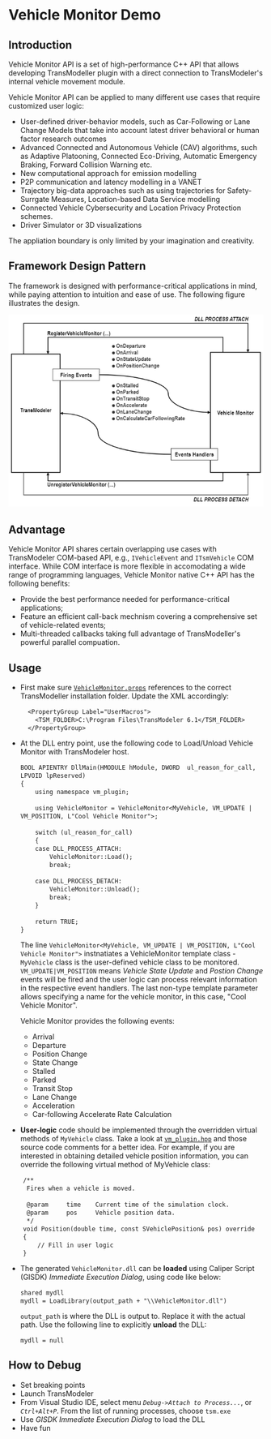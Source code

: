 # Vehicle Monitor Demo

## Introduction

Vehicle Monitor API is a set of high-performance C++ API that allows developing TransModeller plugin with a direct connection to TransModeler's internal vehicle movement module.

Vehicle Monitor API can be applied to many different use cases that require customized user logic:
- User-defined driver-behavior models, such as Car-Following or Lane Change Models that take into account latest driver behavioral or human factor research outcomes
- Advanced Connected and Autonomous Vehicle (CAV) algorithms, such as Adaptive Platooning, Connected Eco-Driving, Automatic Emergency Braking, Forward Collision Warning etc.
- New computational approach for emission modelling
- P2P communication and latency modelling in a VANET
- Trajectory big-data approaches such as using trajectories for Safety-Surrgate Measures, Location-based Data Service modelling
- Connected Vehicle Cybersecurity and Location Privacy Protection schemes.
- Driver Simulator or 3D visualizations

The appliation boundary is only limited by your imagination and creativity.

## Framework Design Pattern

The framework is designed with performance-critical applications in mind, while paying attention to intuition and ease of use. The following figure illustrates the design.

![Image](./img/vm_framework_design.png)

## Advantage

Vehicle Monitor API shares certain overlapping use cases with TransModeler COM-based API, e.g., ```IVehicleEvent``` and ```ITsmVehicle``` COM interface.  While COM interface is more flexible in accomodating a wide range of programming languages,  Vehicle Monitor native C++ API has the following benefits:
- Provide the best performance needed for performance-critical applications;
- Feature an efficient call-back mechnism covering a comprehensive set of vehicle-related events; 
- Multi-threaded callbacks taking full advantage of TransModeller's powerful parallel compuation.

## Usage

* First make sure [```VehicleMonitor.props```](https://github.com/Caliper-Corporation/TsmAPIsDemo/blob/main/VehicleMonitor/VehicleMonitor.props) references to the correct TransModeller installation folder. Update the XML accordingly:
  ```
    <PropertyGroup Label="UserMacros">
      <TSM_FOLDER>C:\Program Files\TransModeler 6.1</TSM_FOLDER>
    </PropertyGroup>
  ```

* At the DLL entry point, use the following code to Load/Unload Vehicle Monitor with TransModeler host.
  ```
  BOOL APIENTRY DllMain(HMODULE hModule, DWORD  ul_reason_for_call, LPVOID lpReserved)
  {
      using namespace vm_plugin;
      
      using VehicleMonitor = VehicleMonitor<MyVehicle, VM_UPDATE | VM_POSITION, L"Cool Vehicle Monitor">;

      switch (ul_reason_for_call)
      {
      case DLL_PROCESS_ATTACH:
          VehicleMonitor::Load();
          break;

      case DLL_PROCESS_DETACH:
          VehicleMonitor::Unload();
          break;
      }

      return TRUE;
  }
  ```
  The line ```VehicleMonitor<MyVehicle, VM_UPDATE | VM_POSITION, L"Cool Vehicle Monitor">``` instnatiates a VehicleMonitor template class - ```MyVehicle``` class is the user-defined vehicle class to be monitored. ```VM_UPDATE|VM_POSITION``` means *Vehicle State Update* and *Postion Change* events will be fired and the user logic can process relevant information in the respective event handlers. The last non-type template parameter allows specifying a name for the vehicle monitor, in this case, "Cool Vehicle Monitor".

  Vehicle Monitor provides the following events:
  - Arrival
  - Departure
  - Position Change
  - State Change
  - Stalled
  - Parked
  - Transit Stop
  - Lane Change
  - Acceleration
  - Car-following Accelerate Rate Calculation
  
* **User-logic** code should be implemented through the overridden virtual methods of ```MyVehicle``` class.  Take a look at [```vm_plugin.hpp```](https://github.com/Caliper-Corporation/TsmAPIsDemo/blob/main/VehicleMonitor/vm_plugin.hpp) and those source code comments for a better idea.  For example, if you are interested in obtaining detailed vehicle position information, you can override the following virtual method of MyVehicle class:

```
    /**
     Fires when a vehicle is moved.

     @param     time    Current time of the simulation clock.
     @param     pos     Vehicle position data.
     */
    void Position(double time, const SVehiclePosition& pos) override
    {
        // Fill in user logic
    }
```


* The generated ```VehicleMonitor.dll``` can be **loaded** using Caliper Script (GISDK) *Immediate Execution Dialog*, using code like below:
  ```
  shared mydll
  mydll = LoadLibrary(output_path + "\\VehicleMonitor.dll")
  ```
  
  ```output_path``` is where the DLL is output to. Replace it with the actual path.
  Use the following line to explicitly **unload** the DLL: 
  ```
  mydll = null
  ```

## How to Debug

* Set breaking points  
* Launch TransModeler
* From Visual Studio IDE, select menu *```Debug->Attach to Process...```*, or *```Ctrl+Alt+P```*. From the list of running processes, choose ```tsm.exe```
* Use *GISDK Immediate Execution Dialog* to load the DLL
* Have fun

